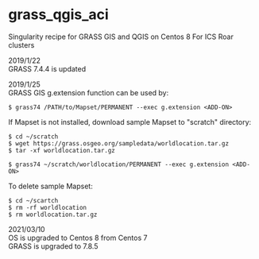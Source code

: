 # grass_qgis_aci
Singularity recipe for GRASS GIS and QGIS on Centos 8 For ICS Roar clusters

2019/1/22  
GRASS 7.4.4 is updated

2019/1/25  
GRASS GIS g.extension function can be used by:  
```
$ grass74 /PATH/to/Mapset/PERMANENT --exec g.extension <ADD-ON>
```

If Mapset is not installed, download sample Mapset to "scratch" directory:
```
$ cd ~/scratch
$ wget https://grass.osgeo.org/sampledata/worldlocation.tar.gz
$ tar -xf worldlocation.tar.gz
    
$ grass74 ~/scratch/worldlocation/PERMANENT --exec g.extension <ADD-ON>
```
To delete sample Mapset:
```
$ cd ~/scartch
$ rm -rf worldlocation
$ rm worldlocation.tar.gz
```
2021/03/10  
OS is upgraded to Centos 8 from Centos 7  
GRASS is upgraded to 7.8.5
